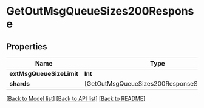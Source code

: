# GetOutMsgQueueSizes200Response

## Properties
Name | Type | Description | Notes
------------ | ------------- | ------------- | -------------
**extMsgQueueSizeLimit** | **Int** |  | 
**shards** | [GetOutMsgQueueSizes200ResponseShardsInner] |  | 

[[Back to Model list]](../README.md#documentation-for-models) [[Back to API list]](../README.md#documentation-for-api-endpoints) [[Back to README]](../README.md)


